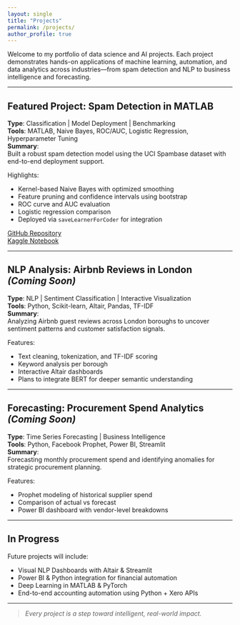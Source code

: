```yaml
---
layout: single
title: "Projects"
permalink: /projects/
author_profile: true
---
```


Welcome to my portfolio of data science and AI projects. Each project demonstrates hands-on applications of machine learning, automation, and data analytics across industries—from spam detection and NLP to business intelligence and forecasting.

---

##  Featured Project: Spam Detection in MATLAB

**Type**: Classification | Model Deployment | Benchmarking  
**Tools**: MATLAB, Naive Bayes, ROC/AUC, Logistic Regression, Hyperparameter Tuning  
**Summary**:  
Built a robust spam detection model using the UCI Spambase dataset with end-to-end deployment support.

 Highlights:
- Kernel-based Naive Bayes with optimized smoothing  
- Feature pruning and confidence intervals using bootstrap  
- ROC curve and AUC evaluation  
- Logistic regression comparison  
- Deployed via `saveLearnerForCoder` for integration

 [GitHub Repository](https://github.com/victoropp/naive-bayes-spam-detection)  
 [Kaggle Notebook](https://www.kaggle.com/code/victoropp/spam-detection-in-matlab-naive-bayes-classifier)

---

##  NLP Analysis: Airbnb Reviews in London _(Coming Soon)_

**Type**: NLP | Sentiment Classification | Interactive Visualization  
**Tools**: Python, Scikit-learn, Altair, Pandas, TF-IDF  
**Summary**:  
Analyzing Airbnb guest reviews across London boroughs to uncover sentiment patterns and customer satisfaction signals.

 Features:
- Text cleaning, tokenization, and TF-IDF scoring  
- Keyword analysis per borough  
- Interactive Altair dashboards  
- Plans to integrate BERT for deeper semantic understanding

---

##  Forecasting: Procurement Spend Analytics _(Coming Soon)_

**Type**: Time Series Forecasting | Business Intelligence  
**Tools**: Python, Facebook Prophet, Power BI, Streamlit  
**Summary**:  
Forecasting monthly procurement spend and identifying anomalies for strategic procurement planning.

 Features:
- Prophet modeling of historical supplier spend  
- Comparison of actual vs forecast  
- Power BI dashboard with vendor-level breakdowns

---

##  In Progress

Future projects will include:
-  Visual NLP Dashboards with Altair & Streamlit  
-  Power BI & Python integration for financial automation  
-  Deep Learning in MATLAB & PyTorch  
-  End-to-end accounting automation using Python + Xero APIs

---

> _Every project is a step toward intelligent, real-world impact._
